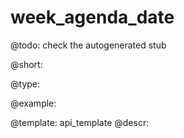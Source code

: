 week_agenda_date
=============

@todo:
	check the autogenerated stub


@short:
	

@type:

@example:

@template:	api_template
@descr:


